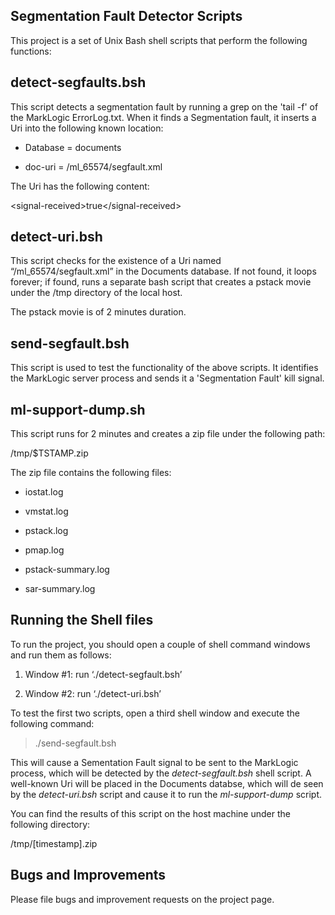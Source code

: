 Segmentation Fault Detector Scripts
-----------------------------------

This project is a set of Unix Bash shell scripts that perform the following functions:

detect-segfaults.bsh
--------------------

This script detects a segmentation fault by running a grep on the 'tail -f' of the MarkLogic ErrorLog.txt. When it finds a Segmentation fault, it inserts a Uri into the following known location:

-   Database = documents

-   doc-uri = /ml\_65574/segfault.xml

The Uri has the following content:

&lt;signal-received&gt;true&lt;/signal-received&gt;

detect-uri.bsh
--------------

This script checks for the existence of a Uri named “/ml\_65574/segfault.xml” in the Documents database. If not found, it loops forever; if found, runs a separate bash script that creates a pstack movie under the /tmp directory of the local host.

The pstack movie is of 2 minutes duration.

send-segfault.bsh
-----------------

This script is used to test the functionality of the above scripts. It identifies the MarkLogic server process and sends it a 'Segmentation Fault' kill signal.

ml-support-dump.sh
------------------

This script runs for 2 minutes and creates a zip file under the following path:

/tmp/$TSTAMP.zip

The zip file contains the following files:

-   iostat.log

-   vmstat.log

-   pstack.log

-   pmap.log

-   pstack-summary.log

-   sar-summary.log

Running the Shell files
-----------------------

To run the project, you should open a couple of shell command windows and run them as follows:

1.  Window \#1: run ‘./detect-segfault.bsh’

2.  Window \#2: run ‘./detect-uri.bsh’

To test the first two scripts, open a third shell window and execute the following command:

> ./send-segfault.bsh

This will cause a Sementation Fault signal to be sent to the MarkLogic process, which will be detected by the *detect-segfault.bsh* shell script. A well-known Uri will be placed in the Documents databse, which will de seen by the *detect-uri.bsh* script and cause it to run the *ml-support-dump* script.

You can find the results of this script on the host machine under the following directory:

/tmp/\[timestamp\].zip

Bugs and Improvements
---------------------

Please file bugs and improvement requests on the project page.
